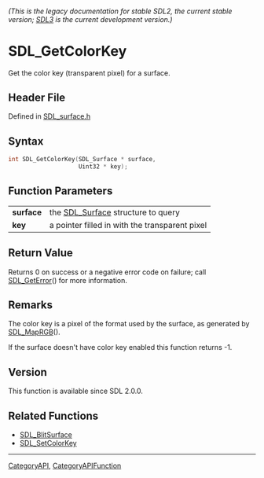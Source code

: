 ###### (This is the legacy documentation for stable SDL2, the current stable version; [SDL3](https://wiki.libsdl.org/SDL3/) is the current development version.)
# SDL_GetColorKey

Get the color key (transparent pixel) for a surface.

## Header File

Defined in [SDL_surface.h](https://github.com/libsdl-org/SDL/blob/SDL2/include/SDL_surface.h)

## Syntax

```c
int SDL_GetColorKey(SDL_Surface * surface,
                    Uint32 * key);

```

## Function Parameters

|                 |                                                   |
| --------------- | ------------------------------------------------- |
| **surface**     | the [SDL_Surface](SDL_Surface) structure to query |
| **key**         | a pointer filled in with the transparent pixel    |

## Return Value

Returns 0 on success or a negative error code on failure; call
[SDL_GetError](SDL_GetError)() for more information.

## Remarks

The color key is a pixel of the format used by the surface, as generated by
[SDL_MapRGB](SDL_MapRGB)().

If the surface doesn't have color key enabled this function returns -1.

## Version

This function is available since SDL 2.0.0.

## Related Functions

* [SDL_BlitSurface](SDL_BlitSurface)
* [SDL_SetColorKey](SDL_SetColorKey)

----
[CategoryAPI](CategoryAPI), [CategoryAPIFunction](CategoryAPIFunction)


